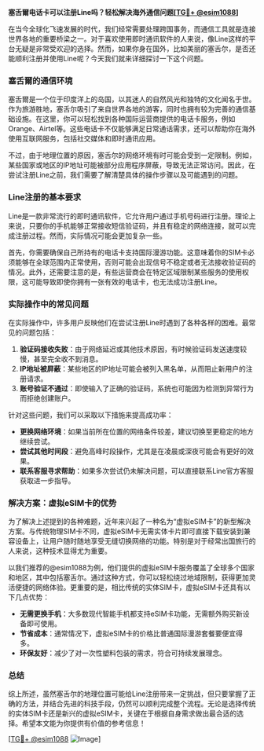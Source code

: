 **塞舌爾电话卡可以注册Line吗？轻松解决海外通信问题[[TG💪+ @esim1088](https://t.me/s/esim1088)]**

在当今全球化飞速发展的时代，我们经常需要处理跨国事务，而通信工具就是连接世界各地的重要桥梁之一。对于喜欢使用即时通讯软件的人来说，像Line这样的平台无疑是非常受欢迎的选择。然而，如果你身在国外，比如美丽的塞舌尔，是否还能顺利注册并使用Line呢？今天我们就来详细探讨一下这个问题。

### 塞舌爾的通信环境

塞舌爾是一个位于印度洋上的岛国，以其迷人的自然风光和独特的文化闻名于世。作为旅游胜地，塞舌尔吸引了来自世界各地的游客，同时也拥有较为完善的通信基础设施。在这里，你可以轻松找到各种国际运营商提供的电话卡服务，例如Orange、Airtel等。这些电话卡不仅能够满足日常通话需求，还可以帮助你在海外使用互联网服务，包括社交媒体和即时通讯应用。

不过，由于地理位置的原因，塞舌尔的网络环境有时可能会受到一定限制。例如，某些国家或地区的IP地址可能被部分应用程序屏蔽，导致无法正常访问。因此，在尝试注册Line之前，我们需要了解清楚具体的操作步骤以及可能遇到的问题。

### Line注册的基本要求

Line是一款非常流行的即时通讯软件，它允许用户通过手机号码进行注册。理论上来说，只要你的手机能够正常接收短信验证码，并且有稳定的网络连接，就可以完成注册过程。然而，实际情况可能会更加复杂一些。

首先，你需要确保自己所持有的电话卡支持国际漫游功能。这意味着你的SIM卡必须能够在全球范围内正常使用，否则可能会出现信号不稳定或者无法接收验证码的情况。此外，还需要注意的是，有些运营商会在特定区域限制某些服务的使用权限，这可能导致即使你拥有一张有效的电话卡，也无法成功注册Line。

### 实际操作中的常见问题

在实际操作中，许多用户反映他们在尝试注册Line时遇到了各种各样的困难。最常见的问题包括：

1. **验证码接收失败**：由于网络延迟或其他技术原因，有时候验证码发送速度较慢，甚至完全收不到消息。
2. **IP地址被屏蔽**：某些地区的IP地址可能会被列入黑名单，从而阻止新用户的注册请求。
3. **账号验证不通过**：即使输入了正确的验证码，系统也可能因为检测到异常行为而拒绝创建账户。

针对这些问题，我们可以采取以下措施来提高成功率：

- **更换网络环境**：如果当前所在位置的网络条件较差，建议切换至更稳定的地方继续尝试。
- **尝试其他时间段**：避免高峰时段操作，尤其是在凌晨或深夜可能会有更好的效果。
- **联系客服寻求帮助**：如果多次尝试仍未解决问题，可以直接联系Line官方客服获取进一步指导。

### 解决方案：虚拟eSIM卡的优势

为了解决上述提到的各种难题，近年来兴起了一种名为“虚拟eSIM卡”的新型解决方案。与传统物理SIM卡不同，虚拟eSIM卡无需实体卡片即可直接下载安装到兼容设备上，让用户随时随地享受无缝切换网络的功能。特别是对于经常出国旅行的人来说，这种技术显得尤为重要。

以我们推荐的@esim1088为例，他们提供的虚拟eSIM卡服务覆盖了全球多个国家和地区，其中包括塞舌尔。通过这种方式，你可以轻松绕过地域限制，获得更加灵活便捷的网络体验。更重要的是，相比传统的实体SIM卡，虚拟eSIM卡还具有以下几点优势：

- **无需更换手机**：大多数现代智能手机都支持eSIM卡功能，无需额外购买新设备即可使用。
- **节省成本**：通常情况下，虚拟eSIM卡的价格比普通国际漫游套餐要便宜得多。
- **环保友好**：减少了对一次性塑料包装的需求，符合可持续发展理念。

### 总结

综上所述，虽然塞舌尔的地理位置可能给Line注册带来一定挑战，但只要掌握了正确的方法，并结合先进的科技手段，仍然可以顺利完成整个流程。无论是选择传统的实体SIM卡还是新兴的虚拟eSIM卡，关键在于根据自身需求做出最合适的选择。希望本文能为你提供有价值的参考信息！

[[TG💪+ @esim1088](https://t.me/s/esim1088) ![Image](https://i.postimg.cc/4NQfJmqS/Snipaste-2025-05-13-00-14-12.png)]